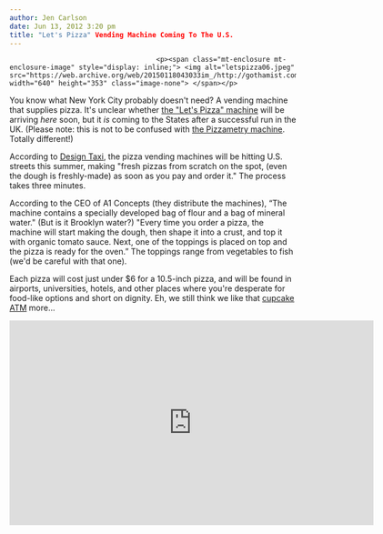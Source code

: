 ```yaml
---
author: Jen Carlson
date: Jun 13, 2012 3:20 pm
title: "Let's Pizza" Vending Machine Coming To The U.S.
---
```


	
										<p><span class="mt-enclosure mt-enclosure-image" style="display: inline;"> <img alt="letspizza06.jpeg" src="https://web.archive.org/web/20150118043033im_/http://gothamist.com/attachments/arts_jen/letspizza06.jpeg" width="640" height="353" class="image-none"> </span></p>

<p>You know what New York City probably doesn&apos;t need? A vending machine that supplies pizza. It&apos;s unclear whether <a href="https://web.archive.org/web/20150118043033/http://www.letspizza.co.uk/home.html">the &quot;Let&apos;s Pizza&quot; machine</a> will be arriving <em>here</em> soon, but it <em>is</em> coming to the States after a successful run in the UK. (Please note: this is not to be confused with <a href="https://web.archive.org/web/20150118043033/http://gothamist.com/2011/10/05/video_pizza_vending_machine_bakes_p.php">the Pizzametry machine</a>. Totally different!)</p>

<p>According to <a href="https://web.archive.org/web/20150118043033/http://designtaxi.com/news/352764/Pizza-Vending-Machines-To-Debut-In-The-US/">Design Taxi</a>, the pizza vending machines will be hitting U.S. streets this summer, making &quot;fresh pizzas from scratch on the spot, (even the dough is freshly-made) as soon as you pay and order it.&quot; The process takes three minutes.</p>

<p>According to the CEO of A1 Concepts (they distribute the machines), &#x201C;The machine contains a specially developed bag of flour and a bag of mineral water.&quot; (But is it Brooklyn water?) &quot;Every time you order a pizza, the machine will start making the dough, then shape it into a crust, and top it with organic tomato sauce. Next, one of the toppings is placed on top and the pizza is ready for the oven.&#x201D; The toppings range from vegetables to fish (we&apos;d be careful with that one).</p>

<p>Each pizza will cost just under $6 for a 10.5-inch pizza, and will be found in airports, universities, hotels, and other places where you&apos;re desperate for food-like options and short on dignity. Eh, we still think we like that <a href="https://web.archive.org/web/20150118043033/http://laist.com/2012/02/28/sprinkles_announces_24-hour-cupcake.php">cupcake ATM</a> more...</p>

<p><iframe width="640" height="360" src="https://web.archive.org/web/20150118043033if_/http://www.youtube.com/embed/j7_lxiU8eLM" frameborder="0" allowfullscreen></iframe></p>					
										
									
				